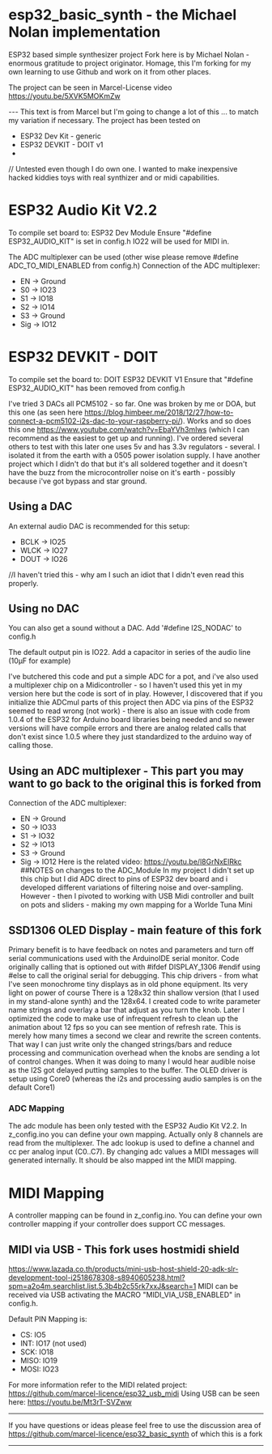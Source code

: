 # esp32_basic_synth - the Michael Nolan implementation

ESP32 based simple synthesizer project
Fork here is by Michael Nolan - enormous gratitude to project originator. Homage, this I'm forking for my own learning to use Github and work on it from other places.

The project can be seen in Marcel-License video https://youtu.be/5XVK5MOKmZw

--- This text is from Marcel but I'm going to change a lot of this ... to match my variation if necessary.
The project has been tested on
- ESP32 Dev Kit - generic
- ESP32 DEVKIT - DOIT v1
- 
// Untested even though I do own one. I wanted to make inexpensive hacked kiddies toys with real synthizer and or midi capabilities.

# ESP32 Audio Kit V2.2
To compile set board to: ESP32 Dev Module
Ensure "#define ESP32_AUDIO_KIT" is set in config.h
IO22 will be used for MIDI in.

The ADC multiplexer can be used (other wise please remove #define ADC_TO_MIDI_ENABLED from config.h)
Connection of the ADC multiplexer:
- EN -> Ground
- S0 -> IO23
- S1 -> IO18
- S2 -> IO14
- S3 -> Ground
- Sig -> IO12

# ESP32 DEVKIT - DOIT
To compile set the board to: DOIT ESP32 DEVKIT V1
Ensure that "#define ESP32_AUDIO_KIT" has been removed from config.h

I've tried 3 DACs all PCM5102 - so far. One was broken by me or DOA, but this one (as seen here https://blog.himbeer.me/2018/12/27/how-to-connect-a-pcm5102-i2s-dac-to-your-raspberry-pi/). Works and so does this one https://www.youtube.com/watch?v=EbaYVh3mIws (which I can recommend as the easiest to get up and running).
I've ordered several others to test with  this later one uses 5v and has 3.3v regulators - several. I isolated it from the earth with a 0505 power isolation supply. I have another project which I didn't do that but it's all soldered together and it doesn't have the buzz from the microcontroller noise on it's earth - possibly because i've got bypass and star ground.

## Using a DAC
An external audio DAC is recommended for this setup:
- BCLK -> IO25
- WLCK -> IO27
- DOUT -> IO26

//I haven't tried this - why am I such an idiot that I didn't even read this properly.
## Using no DAC
You can also get a sound without a DAC.
Add '#define I2S_NODAC' to config.h

The default output pin is IO22. Add a capacitor in series of the audio line (10µF for example)

I've butchered this code and put a simple ADC for a pot, and i've also used a multiplexer chip on a Midicontroller - so I haven't used this yet in my version here but the code is sort of in play. However, I discovered that if you initialize thie ADCmul parts of this project then ADC via pins of the ESP32 seemed to read wrong (not work) - there is also an issue with code from 1.0.4 of the ESP32 for Arduino board libraries being needed and so newer versions will have compile errors and there are analog related calls that don't exist since 1.0.5 where they just standardized to the arduino way of calling those.
## Using an ADC multiplexer  - This part you may want to go back to the original this is forked from
Connection of the ADC multiplexer:
- EN -> Ground
- S0 -> IO33
- S1 -> IO32
- S2 -> IO13
- S3 -> Ground
- Sig -> IO12
Here is the related video: https://youtu.be/l8GrNxElRkc
##NOTES on changes to the ADC_Module
In my project I didn't set up this chip but I did ADC direct to pins of ESP32 dev board and
i developed different variations of filtering noise and over-sampling. However - then I pivoted to working with USB Midi controller
and built on pots and sliders - making my own mapping for a Worlde Tuna Mini

## SSD1306 OLED Display - main feature of this fork
Primary benefit is to have feedback on notes and parameters and turn off serial communications used with the ArduinoIDE serial monitor.
Code originally calling that is optioned out with #ifdef DISPLAY_1306 #endif using #else to call the original serial for debugging.
This chip drivers - from what I've seen monochrome tiny displays as in old phone equipment. Its very light on power of course
There is a 128x32 thin shallow version (that I used in my stand-alone synth) and the 128x64. I created code to write parameter name strings
and overlay a bar that adjust as you turn the knob. 
Later I optimized the code to make use of infrequent refresh to clean up the animation about 12 fps so you can see mention of refresh rate.
This is merely how many times a second we clear and rewrite the screen contents. That way I can just write only the changed strings/bars and reduce processing and communication overhead when the knobs are sending a lot of control changes. When it was doing to many I would hear audible noise as the I2S got delayed putting samples to the buffer. The OLED driver is setup using Core0 (whereas the i2s and processing audio samples is on the default Core1)

### ADC Mapping
The adc module has been only tested with the ESP32 Audio Kit V2.2.
In z_config.ino you can define your own mapping. Actually only 8 channels are read from the multiplexer.
The adc lookup is used to define a channel and cc per analog input (C0..C7).
By changing adc values a MIDI messages will generated internally.
It should be also mapped int the MIDI mapping.

# MIDI Mapping
A controller mapping can be found in z_config.ino.
You can define your own controller mapping if your controller does support CC messages.

## MIDI via USB - This fork uses hostmidi shield
https://www.lazada.co.th/products/mini-usb-host-shield-20-adk-slr-development-tool-i2518678308-s8940605238.html?spm=a2o4m.searchlist.list.5.3b4b2c55rk7xxJ&search=1
MIDI can be received via USB activating the MACRO "MIDI_VIA_USB_ENABLED" in config.h.

Default PIN Mapping is:
- CS: IO5
- INT: IO17 (not used)
- SCK: IO18
- MISO: IO19
- MOSI: IO23

For more information refer to the MIDI related project: https://github.com/marcel-licence/esp32_usb_midi
Using USB can be seen here: https://youtu.be/Mt3rT-SVZww

---
If you have questions or ideas please feel free to use the discussion area of https://github.com/marcel-licence/esp32_basic_synth of which this is a fork

---

